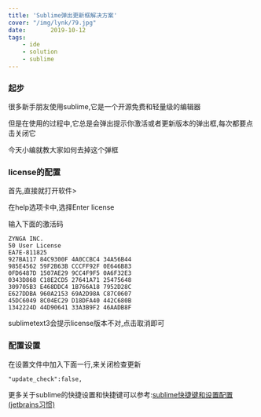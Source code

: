 ```yaml
---
title: 'Sublime弹出更新框解决方案'
cover: "/img/lynk/79.jpg"
date:       2019-10-12
tags:
	- ide
	- solution
	- sublime
---
```



### 起步
很多新手朋友使用sublime,它是一个开源免费和轻量级的编辑器

但是在使用的过程中,它总是会弹出提示你激活或者更新版本的弹出框,每次都要点击关闭它

今天小编就教大家如何去掉这个弹框

### license的配置
首先,直接就打开软件>

在help选项卡中,选择Enter license

输入下面的激活码

```
ZYNGA INC.
50 User License
EA7E-811825
927BA117 84C9300F 4A0CCBC4 34A56B44
985E4562 59F2B63B CCCFF92F 0E646B83
0FD6487D 1507AE29 9CC4F9F5 0A6F32E3
0343D868 C18E2CD5 27641A71 25475648
309705B3 E468DDC4 1B766A18 7952D28C
E627DDBA 960A2153 69A2D98A C87C0607
45DC6049 8C04EC29 D18DFA40 442C680B
1342224D 44D90641 33A3B9F2 46AADB8F
```
sublimetext3会提示license版本不对,点击取消即可
### 配置设置

在设置文件中加入下面一行,来关闭检查更新
```
"update_check":false,
```
更多关于sublime的快捷设置和快捷键可以参考:[sublime快捷键和设置配置(jetbrains习惯)](https://victorfengming.gitee.io/2019/09/17/sublime-keybings-settings/)